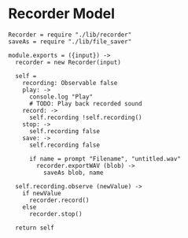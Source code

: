 Recorder Model
==============

    Recorder = require "./lib/recorder"
    saveAs = require "./lib/file_saver"

    module.exports = ({input}) ->
      recorder = new Recorder(input)

      self =
        recording: Observable false
        play: ->
          console.log "Play"
          # TODO: Play back recorded sound
        record: ->
          self.recording !self.recording()
        stop: ->
          self.recording false
        save: ->
          self.recording false

          if name = prompt "Filename", "untitled.wav"
            recorder.exportWAV (blob) ->
              saveAs blob, name

      self.recording.observe (newValue) ->
        if newValue
          recorder.record()
        else
          recorder.stop()

      return self
